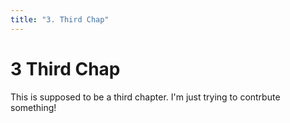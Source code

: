 ```yaml
---
title: "3. Third Chap"
---
```


# **3** Third Chap

This is supposed to be a third chapter. I'm just trying to contrbute something!